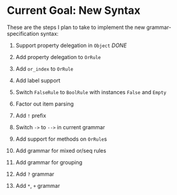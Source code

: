 # Current Goal: New Syntax

These are the steps I plan to take
to implement the new grammar-specification syntax:

1. Support property delegation in `Object` *DONE*

2. Add property delegation to `OrRule`

3. Add `or_index` to `OrRule`

4. Add label support

5. Switch `FalseRule` to `BoolRule` with instances `False` and `Empty`

6. Factor out item parsing

7. Add `!` prefix

8. Switch `->` to `-->` in current grammar

9. Add support for methods on `OrRule`s

10. Add grammar for mixed or/seq rules

11. Add grammar for grouping

12. Add `?` grammar

13. Add `*`, `+` grammar

